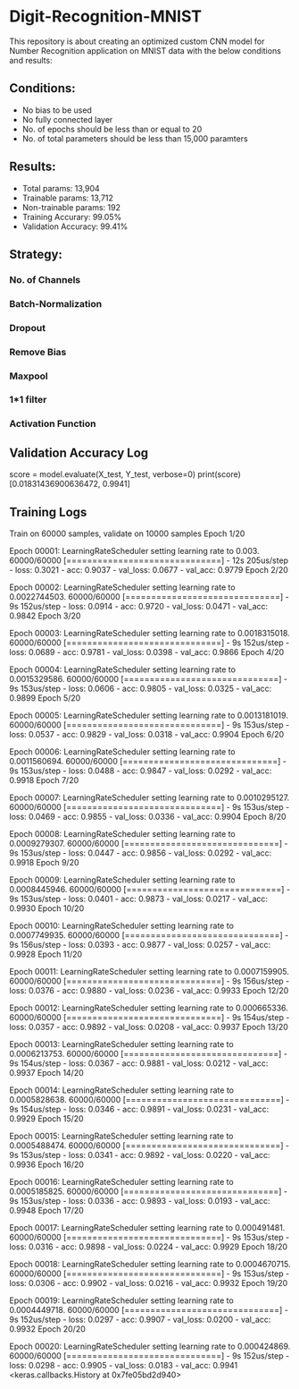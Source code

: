 # Digit-Recognition-MNIST

This repository is about creating an optimized custom CNN model for Number Recognition application on MNIST data with the below conditions and results:

## Conditions:
- No bias to be used
- No fully connected layer
- No. of epochs should be less than or equal to 20
- No. of total parameters should be less than 15,000 paramters

## Results:
- Total params: 13,904
- Trainable params: 13,712
- Non-trainable params: 192
- Training Accurary: 99.05%
- Validation Accuracy: 99.41%

## Strategy:
### No. of Channels
### Batch-Normalization
### Dropout
### Remove Bias
### Maxpool
### 1\*1 filter
### Activation Function



## Validation Accuracy Log
score = model.evaluate(X_test, Y_test, verbose=0)
print(score)
[0.01831436900636472, 0.9941]

## Training Logs

Train on 60000 samples, validate on 10000 samples
Epoch 1/20

Epoch 00001: LearningRateScheduler setting learning rate to 0.003.
60000/60000 [==============================] - 12s 205us/step - loss: 0.3021 - acc: 0.9037 - val_loss: 0.0677 - val_acc: 0.9779
Epoch 2/20

Epoch 00002: LearningRateScheduler setting learning rate to 0.0022744503.
60000/60000 [==============================] - 9s 152us/step - loss: 0.0914 - acc: 0.9720 - val_loss: 0.0471 - val_acc: 0.9842
Epoch 3/20

Epoch 00003: LearningRateScheduler setting learning rate to 0.0018315018.
60000/60000 [==============================] - 9s 152us/step - loss: 0.0689 - acc: 0.9781 - val_loss: 0.0398 - val_acc: 0.9866
Epoch 4/20

Epoch 00004: LearningRateScheduler setting learning rate to 0.0015329586.
60000/60000 [==============================] - 9s 153us/step - loss: 0.0606 - acc: 0.9805 - val_loss: 0.0325 - val_acc: 0.9899
Epoch 5/20

Epoch 00005: LearningRateScheduler setting learning rate to 0.0013181019.
60000/60000 [==============================] - 9s 153us/step - loss: 0.0537 - acc: 0.9829 - val_loss: 0.0318 - val_acc: 0.9904
Epoch 6/20

Epoch 00006: LearningRateScheduler setting learning rate to 0.0011560694.
60000/60000 [==============================] - 9s 153us/step - loss: 0.0488 - acc: 0.9847 - val_loss: 0.0292 - val_acc: 0.9918
Epoch 7/20

Epoch 00007: LearningRateScheduler setting learning rate to 0.0010295127.
60000/60000 [==============================] - 9s 153us/step - loss: 0.0469 - acc: 0.9855 - val_loss: 0.0336 - val_acc: 0.9904
Epoch 8/20

Epoch 00008: LearningRateScheduler setting learning rate to 0.0009279307.
60000/60000 [==============================] - 9s 153us/step - loss: 0.0447 - acc: 0.9856 - val_loss: 0.0292 - val_acc: 0.9918
Epoch 9/20

Epoch 00009: LearningRateScheduler setting learning rate to 0.0008445946.
60000/60000 [==============================] - 9s 153us/step - loss: 0.0401 - acc: 0.9873 - val_loss: 0.0217 - val_acc: 0.9930
Epoch 10/20

Epoch 00010: LearningRateScheduler setting learning rate to 0.0007749935.
60000/60000 [==============================] - 9s 156us/step - loss: 0.0393 - acc: 0.9877 - val_loss: 0.0257 - val_acc: 0.9928
Epoch 11/20

Epoch 00011: LearningRateScheduler setting learning rate to 0.0007159905.
60000/60000 [==============================] - 9s 156us/step - loss: 0.0376 - acc: 0.9880 - val_loss: 0.0236 - val_acc: 0.9933
Epoch 12/20

Epoch 00012: LearningRateScheduler setting learning rate to 0.000665336.
60000/60000 [==============================] - 9s 154us/step - loss: 0.0357 - acc: 0.9892 - val_loss: 0.0208 - val_acc: 0.9937
Epoch 13/20

Epoch 00013: LearningRateScheduler setting learning rate to 0.0006213753.
60000/60000 [==============================] - 9s 154us/step - loss: 0.0367 - acc: 0.9881 - val_loss: 0.0212 - val_acc: 0.9937
Epoch 14/20

Epoch 00014: LearningRateScheduler setting learning rate to 0.0005828638.
60000/60000 [==============================] - 9s 154us/step - loss: 0.0346 - acc: 0.9891 - val_loss: 0.0231 - val_acc: 0.9929
Epoch 15/20

Epoch 00015: LearningRateScheduler setting learning rate to 0.0005488474.
60000/60000 [==============================] - 9s 153us/step - loss: 0.0341 - acc: 0.9892 - val_loss: 0.0220 - val_acc: 0.9936
Epoch 16/20

Epoch 00016: LearningRateScheduler setting learning rate to 0.0005185825.
60000/60000 [==============================] - 9s 153us/step - loss: 0.0336 - acc: 0.9893 - val_loss: 0.0193 - val_acc: 0.9948
Epoch 17/20

Epoch 00017: LearningRateScheduler setting learning rate to 0.000491481.
60000/60000 [==============================] - 9s 153us/step - loss: 0.0316 - acc: 0.9898 - val_loss: 0.0224 - val_acc: 0.9929
Epoch 18/20

Epoch 00018: LearningRateScheduler setting learning rate to 0.0004670715.
60000/60000 [==============================] - 9s 153us/step - loss: 0.0306 - acc: 0.9902 - val_loss: 0.0216 - val_acc: 0.9932
Epoch 19/20

Epoch 00019: LearningRateScheduler setting learning rate to 0.0004449718.
60000/60000 [==============================] - 9s 152us/step - loss: 0.0297 - acc: 0.9907 - val_loss: 0.0200 - val_acc: 0.9932
Epoch 20/20

Epoch 00020: LearningRateScheduler setting learning rate to 0.000424869.
60000/60000 [==============================] - 9s 152us/step - loss: 0.0298 - acc: 0.9905 - val_loss: 0.0183 - val_acc: 0.9941
<keras.callbacks.History at 0x7fe05bd2d940>
